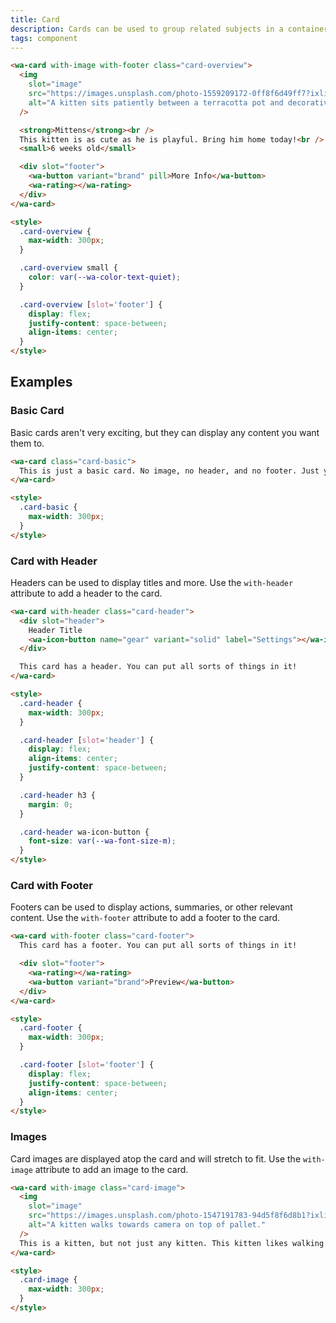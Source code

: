 ```yaml
---
title: Card
description: Cards can be used to group related subjects in a container.
tags: component
---
```


```html {.example}
<wa-card with-image with-footer class="card-overview">
  <img
    slot="image"
    src="https://images.unsplash.com/photo-1559209172-0ff8f6d49ff7?ixlib=rb-1.2.1&ixid=eyJhcHBfaWQiOjEyMDd9&auto=format&fit=crop&w=500&q=80"
    alt="A kitten sits patiently between a terracotta pot and decorative grasses."
  />

  <strong>Mittens</strong><br />
  This kitten is as cute as he is playful. Bring him home today!<br />
  <small>6 weeks old</small>

  <div slot="footer">
    <wa-button variant="brand" pill>More Info</wa-button>
    <wa-rating></wa-rating>
  </div>
</wa-card>

<style>
  .card-overview {
    max-width: 300px;
  }

  .card-overview small {
    color: var(--wa-color-text-quiet);
  }

  .card-overview [slot='footer'] {
    display: flex;
    justify-content: space-between;
    align-items: center;
  }
</style>
```

## Examples

### Basic Card

Basic cards aren't very exciting, but they can display any content you want them to.

```html {.example}
<wa-card class="card-basic">
  This is just a basic card. No image, no header, and no footer. Just your content.
</wa-card>

<style>
  .card-basic {
    max-width: 300px;
  }
</style>
```

### Card with Header

Headers can be used to display titles and more. Use the `with-header` attribute to add a header to the card.

```html {.example}
<wa-card with-header class="card-header">
  <div slot="header">
    Header Title
    <wa-icon-button name="gear" variant="solid" label="Settings"></wa-icon-button>
  </div>

  This card has a header. You can put all sorts of things in it!
</wa-card>

<style>
  .card-header {
    max-width: 300px;
  }

  .card-header [slot='header'] {
    display: flex;
    align-items: center;
    justify-content: space-between;
  }

  .card-header h3 {
    margin: 0;
  }

  .card-header wa-icon-button {
    font-size: var(--wa-font-size-m);
  }
</style>
```

### Card with Footer

Footers can be used to display actions, summaries, or other relevant content. Use the `with-footer` attribute to add a footer to the card.

```html {.example}
<wa-card with-footer class="card-footer">
  This card has a footer. You can put all sorts of things in it!

  <div slot="footer">
    <wa-rating></wa-rating>
    <wa-button variant="brand">Preview</wa-button>
  </div>
</wa-card>

<style>
  .card-footer {
    max-width: 300px;
  }

  .card-footer [slot='footer'] {
    display: flex;
    justify-content: space-between;
    align-items: center;
  }
</style>
```

### Images

Card images are displayed atop the card and will stretch to fit. Use the `with-image` attribute to add an image to the card.

```html {.example}
<wa-card with-image class="card-image">
  <img
    slot="image"
    src="https://images.unsplash.com/photo-1547191783-94d5f8f6d8b1?ixlib=rb-1.2.1&ixid=eyJhcHBfaWQiOjEyMDd9&auto=format&fit=crop&w=400&q=80"
    alt="A kitten walks towards camera on top of pallet."
  />
  This is a kitten, but not just any kitten. This kitten likes walking along pallets.
</wa-card>

<style>
  .card-image {
    max-width: 300px;
  }
</style>
```
